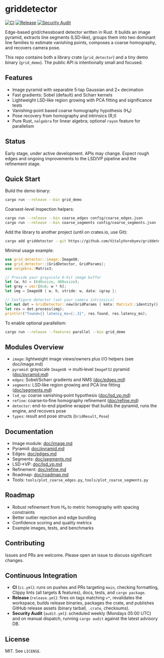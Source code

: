 # griddetector

[![CI](https://github.com/VitalyVorobyev/griddetector/actions/workflows/ci.yml/badge.svg)](https://github.com/VitalyVorobyev/griddetector/actions/workflows/ci.yml)
[![Release](https://github.com/VitalyVorobyev/griddetector/actions/workflows/release.yml/badge.svg)](https://github.com/VitalyVorobyev/griddetector/actions/workflows/release.yml)
[![Security Audit](https://github.com/VitalyVorobyev/griddetector/actions/workflows/audit.yml/badge.svg)](https://github.com/VitalyVorobyev/griddetector/actions/workflows/audit.yml)

Edge-based grid/chessboard detector written in Rust. It builds an image pyramid, extracts line segments (LSD‑like), groups them into two dominant line families to estimate vanishing points, composes a coarse homography, and recovers camera pose.

This repo contains both a library crate (`grid_detector`) and a tiny demo binary (`grid_demo`). The public API is intentionally small and focused.

## Features

- Image pyramid with separable 5‑tap Gaussian and 2× decimation
- Fast gradients: Sobel (default) and Scharr kernels
- Lightweight LSD‑like region growing with PCA fitting and significance tests
- Vanishing‑point based coarse homography hypothesis (H₀)
- Pose recovery from homography and intrinsics (R,t)
- Pure Rust, `nalgebra` for linear algebra; optional `rayon` feature for parallelism

## Status

Early stage, under active development. APIs may change. Expect rough edges and ongoing improvements to the LSD/VP pipeline and the refinement stage.

## Quick Start

Build the demo binary:

```sh
cargo run --release --bin grid_demo
```

Coarsest-level inspection helpers:

```sh
cargo run --release --bin coarse_edges config/coarse_edges.json
cargo run --release --bin coarse_segments config/coarse_segments.json
```

Add the library to another project (until on crates.io, use Git):

```sh
cargo add griddetector --git https://github.com/VitalyVorobyev/griddetector
```

Minimal usage example:

```rust
use grid_detector::image::ImageU8;
use grid_detector::{GridDetector, GridParams};
use nalgebra::Matrix3;

// Provide your grayscale 8‑bit image buffer
let (w, h) = (640usize, 480usize);
let gray = vec![0u8; w * h];
let img = ImageU8 { w, h, stride: w, data: &gray };

// Configure detector (set your camera intrinsics)
let mut det = GridDetector::new(GridParams { kmtx: Matrix3::identity(), ..Default::default() });
let res = det.process(img);
println!("found={} latency_ms={:.3}", res.found, res.latency_ms);
```

To enable optional parallelism:

```sh
cargo run --release --features parallel --bin grid_demo
```

## Modules Overview

- `image`: lightweight image views/owners plus I/O helpers (see doc/image.md)
- `pyramid`: grayscale `ImageU8` → multi‑level `ImageF32` pyramid ([doc/pyramid.md](doc/pyramid.md))
- `edges`: Sobel/Scharr gradients and NMS ([doc/edges.md](doc/edges.md))
- `segments`: LSD‑like region growing and PCA line fitting ([doc/segments.md](doc/segments.md))
- `lsd_vp`: coarse vanishing‑point hypothesis ([doc/lsd_vp.md](doc/lsd_vp.md))
- `refine`: coarse‑to‑fine homography refinement ([doc/refine.md](doc/refine.md))
- `detector`: end-to-end pipeline wrapper that builds the pyramid, runs the engine, and recovers pose
- `types`: result and pose structs (`GridResult`, `Pose`)

## Documentation

- Image module: [doc/image.md](doc/image.md)
- Pyramid: [doc/pyramid.md](doc/pyramid.md)
- Edges: [doc/edges.md](doc/edges.md)
- Segments: [doc/segments.md](doc/segments.md)
- LSD→VP: [doc/lsd_vp.md](doc/lsd_vp.md)
- Refinement: [doc/refine.md](doc/refine.md)
- Roadmap: [doc/roadmap.md](doc/roadmap.md)
- Tools: `tools/plot_coarse_edges.py`, `tools/plot_coarse_segments.py`

## Roadmap

- Robust refinement from H₀ to metric homography with spacing constraints
- Better outlier rejection and edge bundling
- Confidence scoring and quality metrics
- Example images, tests, and benchmarks

## Contributing

Issues and PRs are welcome. Please open an issue to discuss significant changes.

## Continuous Integration

- **CI** (`ci.yml`): runs on pushes and PRs targeting `main`, checking formatting, Clippy lints (all targets & features), docs, tests, and `cargo package`.
- **Release** (`release.yml`): fires on tags matching `v*`, revalidates the workspace, builds release binaries, packages the crate, and publishes GitHub release assets (binary tarball, `.crate`, checksums).
- **Security Audit** (`audit.yml`): scheduled weekly (Mondays 05:00 UTC) and on manual dispatch, running `cargo audit` against the latest advisory DB.

## License

MIT. See `LICENSE`.
